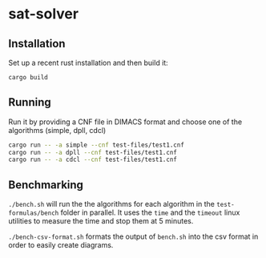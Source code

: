 # sat-solver

## Installation

Set up a recent rust installation and then build it:

```bash
cargo build
```
 
## Running

Run it by providing a CNF file in DIMACS format and choose one of the algorithms (simple, dpll, cdcl)

```bash
cargo run -- -a simple --cnf test-files/test1.cnf
cargo run -- -a dpll --cnf test-files/test1.cnf
cargo run -- -a cdcl --cnf test-files/test1.cnf
```

## Benchmarking

`./bench.sh` will run the the algorithms for each algorithm in the `test-formulas/bench` folder in parallel. 
It uses the `time` and the `timeout` linux utilities to measure the time and stop them at 5 minutes.

`./bench-csv-format.sh` formats the output of `bench.sh` into the csv format in order to easily create diagrams.
